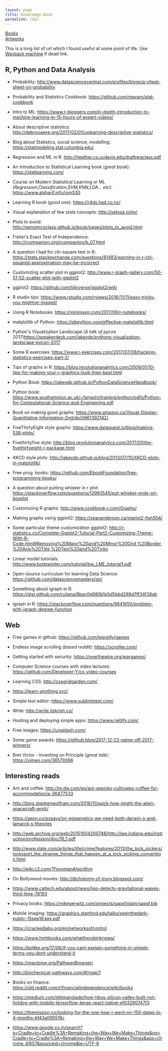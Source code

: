 ```yaml
---
layout: page
title: Knowledge Base
permalink: /kb/
---
```


[Books](https://prateeksahu.com/books) <br>
[Artworks](https://prateeksahu.com/artworks/)

This is a long list of url which I found useful at some point of life. Use [Wayback machine](https://archive.org/web/) if dead link. 

## **R, Python and Data Analysis** 

* Probability: <http://www.datasciencecentral.com/profiles/blogs/a-cheat-sheet-on-probability>

* Probability and Statistics Cookbook: <https://github.com/mavam/stat-cookbook>

* Intro to ML: <https://www.r-bloggers.com/in-depth-introduction-to-machine-learning-in-15-hours-of-expert-videos/>

* About descriptive statistics: <http://debrouwere.org/2017/02/01/unlearning-descriptive-statistics/>

* Blog about Statistics, social science, modelling: <https://statmodeling.stat.columbia.edu/>

* Regression and ML in R: <http://heather.cs.ucdavis.edu/draftregclass.pdf>
  
* An Introduction to Statistical Learning book (_great book_): <https://statlearning.com/>

* Course on Modern Statistical Learning or ML (_Regression,Classification,SVM,KNN,LDA... etc_): <https://www.alsharif.info/iom530>
  
* Learning R book (_good one_): <https://r4ds.had.co.nz/>

* Visual explanation of few stats concepts: <http://setosa.io/ev/>

* Plots to avoid: <http://genomicsclass.github.io/book/pages/plots_to_avoid.html>

* Fisher’s Exact Test of Independence: <http://rcompanion.org/rcompanion/b_07.html>

* A question I had for chi-square test in R: <https://stats.stackexchange.com/questions/81483/warning-in-r-chi-squared-approximation-may-be-incorrect>

* Customizing scatter plot in ggplot2: <http://www.r-graph-gallery.com/50-51-52-scatter-plot-with-ggplot2>

* ggplot2: <https://github.com/tidyverse/ggplot2/wiki>

* R studio tips: <https://www.rstudio.com/rviews/2016/11/11/easy-tricks-you-mightve-missed/> 

* Using R Notebooks: <https://minimaxir.com/2017/06/r-notebooks/>

* matplotlib of Python: <https://pbpython.com/effective-matplotlib.html>

* Python's Visualization Landscape (_A talk of pycon 2017_)<https://speakerdeck.com/jakevdp/pythons-visualization-landscape-pycon-2017>

* Some R exercises: <https://www.r-exercises.com/2017/07/08/hacking-statistics-exercises-part-2/>

* Tips of graphs in R: <https://blog.revolutionanalytics.com/2009/01/10-tips-for-making-your-r-graphics-look-their-best.html>

* Python Book: <https://jakevdp.github.io/PythonDataScienceHandbook/>
  
* Python book: <https://www.southampton.ac.uk/~fangohr/training/python/pdfs/Python-for-Computational-Science-and-Engineering.pdf>

* Book on making good graphs: <https://www.amazon.ca/Visual-Display-Quantitative-Information-2nd/dp/0961392142/>

* FiveThirtyEight style graphs: <https://www.dataquest.io/blog/making-538-plots/>

* Fivethirtyfive style: <http://blog.revolutionanalytics.com/2017/01/the-fivethirtyeight-r-package.html> 

* XKCD style plots: <http://jakevdp.github.io/blog/2013/07/10/XKCD-plots-in-matplotlib/>

* Free prog. books: <https://github.com/EbookFoundation/free-programming-books/>

* A question about putting whisker in r plot: <https://stackoverflow.com/questions/12993545/put-whisker-ends-on-boxplot>

* Customizing R graphs: <http://www.cookbook-r.com/Graphs/>

* Making graphs using ggplot2: <https://seananderson.ca/ggplot2-fish554/>

* Some particular theme customization ggplot2: <http://r-statistics.co/Complete-Ggplot2-Tutorial-Part2-Customizing-Theme-With-R-Code.html#Removing%20Major%20and%20Minor%20Grid,%20Border,%20Axis%20Title,%20Text%20and%20Ticks>

* Linear model tutorials: <http://www.bodowinter.com/tutorial/bw_LME_tutorial1.pdf>

* Open-source curriculum for learning Data Science: <https://github.com/datasciencemasters/go/>

* Something about igraph in R: <https://gist.github.com/ruliana/8bac0e980b1e5d5bbd289d7ff34f38ab>

* igraph in R: <https://stackoverflow.com/questions/9641650/problem-with-igraph-degree-function>


## **Web**

* Free games in github: <https://github.com/leereilly/games>

* Endless image scrolling (_based reddit_): <https://scrolller.com/>

* Getting started with security: <https://overthewire.org/wargames/>

* Computer Science courses with video lectures: <https://github.com/Developer-Y/cs-video-courses>

* Learning CSS: <http://cssgridgarden.com/>

* <https://learn-anything.xyz/> 

* Simple text editor: <https://www.sublimetext.com/>

* Write: <http://write.itskrish.co/> 

* Hosting and deploying simple apps: <https://www.netlify.com/>

* Free images: <https://unsplash.com/>

* Some game awards: <https://github.blog/2017-12-22-game-off-2017-winners/>

* Bret Victor - Inventing on Principle (_great talk_): <https://vimeo.com/36579366>

## **Interesting reads** ##

* Ant and coffee: <http://m.dw.com/en/ant-species-cultivates-coffee-for-accommodation/a-36477533>

* <http://blog.stephenwolfram.com/2016/11/quick-how-might-the-alien-spacecraft-work/> 

* <https://aeon.co/essays/on-epigenetics-we-need-both-darwin-s-and-lamarck-s-theories>

* <http://web.archive.org/web/20151004200748/http://law.indiana.edu/instruction/profession/doc/16_1.pdf>

* <http://www.slate.com/articles/life/crime/features/2013/the_lock_pickers/locksport_the_strange_things_that_happen_at_a_lock_picking_convention.html>

* <http://wiki.c2.com/?FeynmanAlgorithm>

* On Bollywood movies: <http://dichotomy-of-irony.blogspot.com/>

* <https://www.caltech.edu/about/news/ligo-detects-gravitational-waves-third-time-78193>

* Privacy books: <https://mikegerwitz.com/projects/sapsf/plain/sapsf.bib>

* Mobile imaging: <https://graphics.stanford.edu/talks/seeinthedark-public-15sep16.key.pdf>

* <https://crackedlabs.org/en/networksofcontrol>

* <https://www.hmhbooks.com/whattherobinknows/>

* <https://kottke.org/17/06/if-you-cant-explain-something-in-simple-terms-you-dont-understand-it>

* <https://reactome.org/PathwayBrowser/>

* <http://biochemical-pathways.com/#/map/1>

* Books on finance: <https://old.reddit.com/r/financialindependence/wiki/books>

* <https://medium.com/@timanglade/how-hbos-silicon-valley-built-not-hotdog-with-mobile-tensorflow-keras-react-native-ef03260747f3>

* <https://themission.co/looking-for-the-one-how-i-went-on-150-dates-in-4-months-bf43a095516c>

* <https://www.google.co.in/search?q=Cradle+to+Cradle%3A+Remaking+the+Way+We+Make+Things&oq=Cradle+to+Cradle%3A+Remaking+the+Way+We+Make+Things&aqs=chrome..69i57&sourceid=chrome&ie=UTF-8>
 
